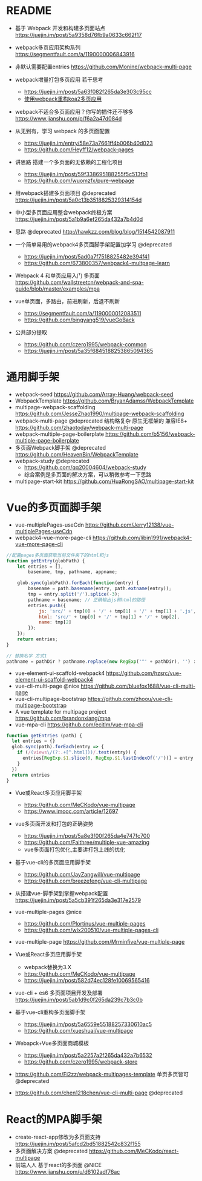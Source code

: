 # README

- 基于 Webpack 开发和构建多页面站点  <https://juejin.im/post/5a9358d76fb9a0633c662f17>
- webpack多页应用架构系列 https://segmentfault.com/a/1190000006843916
- 非默认需要配置entries  https://github.com/Monine/webpack-multi-page
- webpack增量打包多页应用 若干思考 
    - https://juejin.im/post/5a63f082f265da3e303c95cc 
    - [使用webpack重构koa2多页应用](http://www.guofengxian.com/2017/08/08/%E4%BD%BF%E7%94%A8webpack%E9%87%8D%E6%9E%84koa2%E5%A4%9A%E9%A1%B5%E5%BA%94%E7%94%A8/#more) 
- webpack不适合多页面应用？你写的插件还不够多 https://www.jianshu.com/p/f6a2a47d084d
- 从无到有，学习 webpack 的多页面配置 
    - https://juejin.im/entry/58e73a7661ff4b006b40d023
    - https://github.com/Heyff12/webpack-pages  
- 讲思路 搭建一个多页面的无依赖的工程化项目
    - https://juejin.im/post/59f338695188255f5c513fb1
    - https://github.com/wuomzfx/pure-webpage
- 用webpack搭建多页面项目 @deprecated https://juejin.im/post/5a0c13b3518825329314154d    
- 中小型多页面应用整合webpack终极方案 https://juejin.im/post/5a1b9a6ef265da432a7b4d0d    
- 思路 @deprecated http://hawkzz.com/blog/blog/1514542087911  
- 一个简单易用的webpack4多页面脚手架配置加学习 @deprecated
    - https://juejin.im/post/5ad0a7f7518825482e394f41
    - https://github.com/673800357/webpack4-multpage-learn

- Webpack 4 和单页应用入门 多页面 https://github.com/wallstreetcn/webpack-and-spa-guide/blob/master/examples/mpa
- vue单页面，多路由，前进刷新，后退不刷新 
    - https://segmentfault.com/a/1190000012083511
    - https://github.com/bingyang519/vueGoBack
- 公共部分提取 
    - https://github.com/czero1995/webpack-common  
    - https://juejin.im/post/5a35f6845188253865094365


# 通用脚手架

- webpack-seed https://github.com/Array-Huang/webpack-seed
- WebpackTemplate https://github.com/BryanAdamss/WebpackTemplate
- multipage-webpack-scaffolding https://github.com/JesseZhao1990/multipage-webpack-scaffolding
- webpack-multi-page @deprecated 结构略复杂 原生无框架的 兼容IE8+ <https://github.com/zhaotoday/webpack-multi-page>
- webpack-multiple-page-boilerplate <https://github.com/b5156/webpack-multiple-page-boilerplate>
- 多页面Webpack脚手架 @deprecated https://github.com/HeavenBin/WebpackTemplate
- webpack-study @deprecated
    - https://github.com/qq20004604/webpack-study  
    - 综合案例是多页面的解决方案，可以稍微参考一下思路    
- multipage-start-kit https://github.com/HuaRongSAO/multipage-start-kit

# Vue的多页面脚手架

- vue-multiplePages-useCdn https://github.com/Jerry12138/vue-multiplePages-useCdn 
- webpack4-vue-more-page-cli https://github.com/libin1991/webpack4-vue-more-page-cli

```js
//配置pages多页面获取当前文件夹下的html和js
function getEntry(globPath) {
	let entries = [],
		basename, tmp, pathname, appname;

	glob.sync(globPath).forEach(function(entry) {
		basename = path.basename(entry, path.extname(entry));
		tmp = entry.split('/').splice(-3);
		pathname = basename; // 正确输出js和html的路径
		entries.push({
			js: 'src/' + tmp[0] + '/' + tmp[1] + '/' + tmp[1] + '.js',
			html: 'src/' + tmp[0] + '/' + tmp[1] + '/' + tmp[2],
			name: tmp[2]
		});
	});
	return entries;
}

// 替换名字 方式1
pathname = pathDir ? pathname.replace(new RegExp('^' + pathDir), '') : pathname;
```

- vue-element-ui-scaffold-webpack4 https://github.com/hzsrc/vue-element-ui-scaffold-webpack4
- vue-cli-multi-page @nice <https://github.com/bluefox1688/vue-cli-multi-page>
- vue-cli-multipage-bootstrap https://github.com/zhoou/vue-cli-multipage-bootstrap
- A vue template for multipage project https://github.com/brandonxiang/mpa
- vue-mpa-cli https://github.com/ecitlm/vue-mpa-cli

```js
function getEntries (path) {
  let entries = {}
  glob.sync(path).forEach(entry => {
    if (/(views\/(?:.+[^.html]))/.test(entry)) {
      entries[RegExp.$1.slice(0, RegExp.$1.lastIndexOf('/'))] = entry
    }
  })
  return entries
}
```

- Vue或React多页应用脚手架 

  - <https://github.com/MeCKodo/vue-multipage>
  - <https://www.imooc.com/article/12697>
  
- vue多页面开发和打包的正确姿势 

    - https://juejin.im/post/5a8e3f00f265da4e747fc700
    - https://github.com/Faithree/multiple-vue-amazing
    - vue多页面打包优化,主要讲打包上线的优化 

- 基于vue-cli的多页面应用脚手架
    - https://github.com/JayZangwill/vue-multipage
    - https://github.com/breezefeng/vue-cli-multipage
- 从搭建vue-脚手架到掌握webpack配置 https://juejin.im/post/5a5cb391f265da3e317e2579
- vue-multiple-pages @nice 
    - https://github.com/Plortinus/vue-multiple-pages
    - https://github.com/wlx200510/vue-multiple-pages-cli
- vue-multiple-page https://github.com/Mrminfive/vue-multiple-page
- Vue或React多页应用脚手架 
    - webpack替换为3.X  
    - https://github.com/MeCKodo/vue-multipage
    - https://juejin.im/post/582d74ec128fe10069565416
- vue-cli + es6 多页面项目开发及部署 https://juejin.im/post/5ab1d9c0f265da239c7b3c0b
- 基于vue-cli重构多页面脚手架 
    - https://juejin.im/post/5a6559e55188257330610ac5
    - https://github.com/xueshuai/vue-multipage 
- Webapck+Vue多页面商城模板 
    - https://juejin.im/post/5a2257a2f265da432a7b6532
    - https://github.com/czero1995/webpack-store
- https://github.com/Fi2zz/webpack-multipages-template 单页多页皆可 @deprecated
- https://github.com/chen1218chen/vue-cli-multi-page @deprecated

# React的MPA脚手架

- create-react-app修改为多页面支持 https://juejin.im/post/5afcd2bd51882542c832f155
- 多页面解决方案 @deprecated <https://github.com/MeCKodo/react-multipage> 
- 前端人人 基于react的多页面 @NICE https://www.jianshu.com/u/d6102adf76ac

